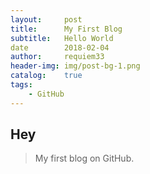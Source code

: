 ```yaml
---
layout:		post
title:		My First Blog
subtitle:	Hello World
date		2018-02-04
author:		requiem33
header-img:	img/post-bg-1.png
catalog:	true
tags:
	- GitHub
---
```


## Hey
>My first blog on GitHub.
